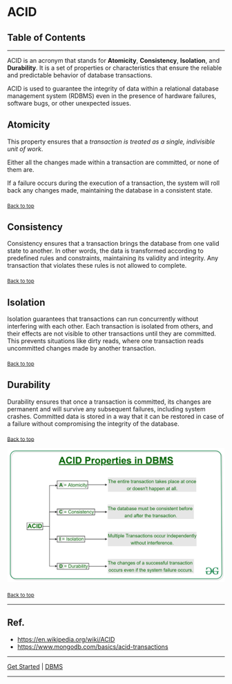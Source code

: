 # ACID

## Table of Contents


---

ACID is an acronym that stands for **Atomicity**, **Consistency**, **Isolation**, and **Durability**. It is a set of properties or characteristics that ensure the reliable and predictable behavior of database transactions. 


ACID is used to guarantee the integrity of data within a relational database management system (RDBMS) even in the presence of hardware failures, software bugs, or other unexpected issues.

## Atomicity

This property ensures that a _transaction is treated as a single, indivisible unit of work_. 

Either all the changes made within a transaction are committed, or none of them are. 

If a failure occurs during the execution of a transaction, the system will roll back any changes made, maintaining the database in a consistent state.

<sub>[Back to top](#table-of-contents)</sub>

## Consistency

Consistency ensures that a transaction brings the database from one valid state to another. In other words, the data is transformed according to predefined rules and constraints, maintaining its validity and integrity. Any transaction that violates these rules is not allowed to complete.

<sub>[Back to top](#table-of-contents)</sub>

## Isolation

Isolation guarantees that transactions can run concurrently without interfering with each other. Each transaction is isolated from others, and their effects are not visible to other transactions until they are committed. This prevents situations like dirty reads, where one transaction reads uncommitted changes made by another transaction.


<sub>[Back to top](#table-of-contents)</sub>

## Durability
Durability ensures that once a transaction is committed, its changes are permanent and will survive any subsequent failures, including system crashes. Committed data is stored in a way that it can be restored in case of a failure without compromising the integrity of the database.


<sub>[Back to top](#table-of-contents)</sub>


![acid.png](../../img/acid.png)

<sub>[Back to top](#table-of-contents)</sub>

---

## Ref.

- https://en.wikipedia.org/wiki/ACID
- https://www.mongodb.com/basics/acid-transactions

---

[Get Started](../../get-started.md) |
[DBMS](../../get-started.md#database-management-systems)

___
